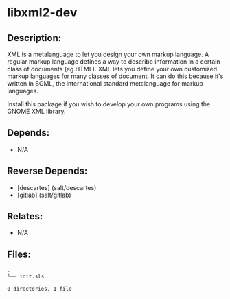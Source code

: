 # libxml2-dev

## Description:

XML is a metalanguage to let you design your own markup language. A regular markup language defines a way to describe information in a certain class of documents (eg HTML). XML lets you define your own customized markup languages for many classes of document. It can do this because it's written in SGML, the international standard metalanguage for markup languages.

Install this package if you wish to develop your own programs using the GNOME XML library.

## Depends:

  -  N/A

## Reverse Depends:

  -  [descartes] (salt/descartes)
  -  [gitlab] (salt/gitlab)

## Relates:

  -  N/A

## Files:

```bash
.
└── init.sls

0 directories, 1 file
```
